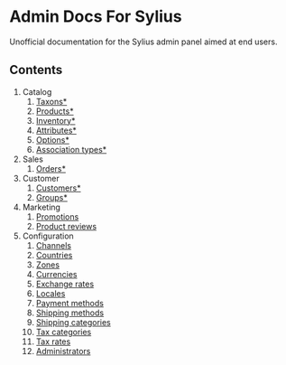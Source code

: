 # Admin Docs For Sylius
Unofficial documentation for the Sylius admin panel aimed at end users.

## Contents

1. Catalog
    1. [Taxons*](#)
    2. [Products*](#)
    3. [Inventory*](#)
    4. [Attributes*](#)
    5. [Options*](#)
    6. [Association types*](#)
2. Sales
    1. [Orders*](#)
3. Customer
    1. [Customers*](#)
    2. [Groups*](#)
4. Marketing
    1. [Promotions](Marketing/Promotions.md)
    2. [Product reviews](Marketing/Product-Reviews.md)
5. Configuration
    1. [Channels](Configuration/Channels.md)
    2. [Countries](Configuration/Coutries.md)
    3. [Zones](Configuration/Zones.md)
    4. [Currencies](Configuration/Currencies.md)
    5. [Exchange rates](Configuration/Exchange-Rates.md)
    6. [Locales](Configuration/Locales.md)
    7. [Payment methods](Configuration/Payment-Methods.md)
    8. [Shipping methods](Configuration/Shipping-Methods.md)
    9. [Shipping categories](Configuration/Shipping-Categories.md)
    10. [Tax categories](Configuration/Tax-Categories.md)
    11. [Tax rates](Configuration/Tax-Rates.md)
    12. [Administrators](Configuration/Administrators.md)